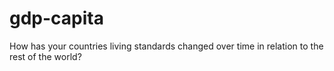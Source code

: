 # gdp-capita
How has your countries living standards changed over time in relation to the rest of the world?
